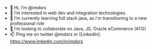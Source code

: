 - 👋 Hi, I’m @imdsrs
- 👀 I’m interested in web dev and integration technologies. 
- 🌱 I’m currently learning full stack java, as i'm transitioning to a new professional role
- 💞️ I’m looking to collaborate on Java, JS, Oracle eCommerce (ATG)
- 📫 Ping me on twitter @imdsrs or [LinkedIn]: https://www.linkedin.com/in/imdsrs

<!---
imdsrs/imdsrs is a ✨ special ✨ repository because its `README.md` (this file) appears on your GitHub profile.
You can click the Preview link to take a look at your changes.
--->
